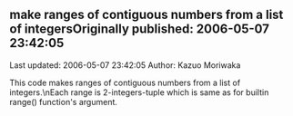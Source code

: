 ## make ranges of contiguous numbers from a list of integersOriginally published: 2006-05-07 23:42:05 
Last updated: 2006-05-07 23:42:05 
Author: Kazuo Moriwaka 
 
This code makes ranges of contiguous numbers from a list of integers.\nEach range is 2-integers-tuple which is same as for builtin range() function's argument.